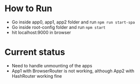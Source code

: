 # How to Run 

- Go inside app0, app1, app2 folder and run `npm run start-spa`
- Go inside root-config folder and run `npm start`
- hit localhost:9000 in browser

# Current status

- Need to handle unmounting of the apps
- App1 with BrowserRouter is not working, although App2 with HashRouter working fine